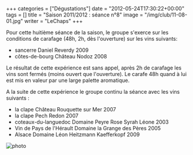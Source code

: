 +++
categories = ["Dégustations"]
date = "2012-05-24T17:30:22+00:00"
tags = [] 
title = "Saison 2011/2012 : séance n°8"
image = "/img/club/11-08-01.jpg"
writer = "LeChaps"
+++

Pour cette huitième séance de la saison, le groupe s'exerce sur les conditions de carafage (48h, 2h, dès l'ouverture) sur les vins suivants:

* sancerre Daniel Reverdy 2009
* côtes-de-bourg Château Nodoz 2008

Le résultat de cette expérience est sans appel, après 2h de carafage les vins sont fermés (moins ouvert que l'ouverture). Le carafe 48h quand à lui est mis en valeur par une large palette aromatique.

A la suite de cette expérience le groupe continu la séance avec les vins suivants : 

* la clape Château Rouquette sur Mer 2007
* la clape Pech Redon 2007
* coteaux-du-languedoc Domaine Peyre Rose Syrah Léone 2003 <i class="fa fa-plus-circle"></i>
* Vin de Pays de l'Hérault Domaine la Grange des Pères 2005
* Alsace Domaine Léon Heitzmann Kaefferkopf 2009

![photo][1]

[1]: /img/club/11-08-01.jpg